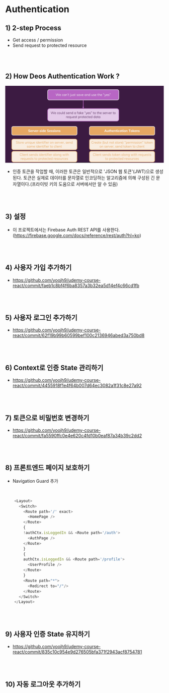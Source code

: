 # Authentication

## 1) 2-step Process

-   Get access / permission
-   Send request to protected resource

<br><br>

## 2) How Deos Authentication Work ?

<img src="./image.png" width="600px">

<br>

-   인증 토큰을 작업할 때, 이러한 토큰은 일반적으로 'JSON 웹 토큰'(JWT)으로 생성된다. 토큰은 실제로 데이터를 문자열로 인코딩하는 알고리즘에 의해 구성된 긴 문자열이다.(프라이빗 키의 도움으로 서버에서만 알 수 있음)

<br><br>

## 3) 설정

-   이 프로젝트에서는 Firebase Auth REST API를 사용한다.(https://firebase.google.com/docs/reference/rest/auth?hl=ko)

<br><br>

## 4) 사용자 가입 추가하기

-   https://github.com/yoojh9/udemy-course-react/commit/faeb1c8bf4f6ba8357a3b32ea5d14ef4c66cd1fb

<br><br>

## 5) 사용자 로그인 추가하기

-   https://github.com/yoojh9/udemy-course-react/commit/62f19b99b60599bef100c2136946abed3a750bd8

<br><br>

## 6) Context로 인증 State 관리하기

-   https://github.com/yoojh9/udemy-course-react/commit/4455918f1e4f64b007d64ec3082a1f31c8e27a92

<br><br>

## 7) 토큰으로 비밀번호 변경하기

-   https://github.com/yoojh9/udemy-course-react/commit/fa5590ffc0e4e620c4fd10b0eaf87a34b39c2dd2

<br><br>

## 8) 프론트엔드 페이지 보호하기
-   Navigation Guard 추가

<br>

```javascript
    <Layout>
      <Switch>
        <Route path='/' exact>
          <HomePage />
        </Route>
        {
        !authCtx.isLoggedIn && <Route path='/auth'>
          <AuthPage />
        </Route>
        }
        {
        authCtx.isLoggedIn && <Route path='/profile'>
          <UserProfile />
        </Route>
        }
        <Route path="*">
          <Redirect to="/"/>
        </Route>
      </Switch>
    </Layout>
```

<br><br>

## 9) 사용자 인증 State 유지하기
-   https://github.com/yoojh9/udemy-course-react/commit/835c10c954e9d276505bfa371f2943acf8754781

<br><br>

## 10) 자동 로그아웃 추가하기
